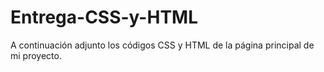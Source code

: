 # Entrega-CSS-y-HTML
A continuación adjunto los códigos CSS y HTML de la página principal de mi proyecto.
